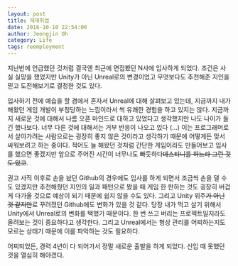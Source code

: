 ```yaml
---
layout: post
title: 재재취업
date: 2018-10-10 22:54:00
author: Jeongjin Oh
category: Life
tags: reemployment
---
```


지난번에 언급했던 것처럼 결국엔 최근에 면접봤던 N사에 입사하게 되었다. 조건은 사실 실망을 했었지만 Unity가 아닌 Unreal로의 변경이었고 무엇보다도 추천해준 지인을 믿고 도전해보기로 결정한 것도 있다.

입사하기 전에 예습을 할 겸에서 혼자서 Unreal에 대해 살펴보고 있는데, 지금까지 내가 해왔던 게임 개발이 부정당하는 느낌이라서 썩 유쾌한 경험을 하고 있지는 않다. 지금까지 새로운 것에 대해서 나름 오픈 마인드로 대하고 있었다고 생각했지만 나도 나이가 들긴 했나보다. 너무 다른 것에 대해서는 거부 반응이 나오고 있다 (...) 이는 프로그래머로서 살아가려는 사람으로는 굉장히 좋지 않은 것이라고 생각하기 때문에 어떻게든 맞서 싸워보려고 하는 중이다. 적어도 늘 해왔던 것처럼 간단한 게임이라도 만들어보고 입사를 했으면 좋겠지만 앞으로 주어진 시간이 너무나도 빠듯하다~~데스티니를 하느라 그런 것도 있고~~.

권고 사직 이후로 손을 놨던 Github의 경우에도 입사를 하게 되면서 조금씩 손을 댈 수도 있겠지만 추천해줬던 지인의 일과 패턴으로 봤을 때 게임 한 판하는 것도 굉장히 버겁게 다가올 것으로 예상이 되기 때문에 쉽지 않을 수도 있다. 그리고 Unity 위주~~가 아닌 것 같지만~~로 꾸려졌던 Github에도 변화가 있을 것 같다. 당장 내가 먹고 살기 위해서 Unity에서 Unreal로의 변화를 택했기 때문이다. 한 번 쓰고 버리는 프로젝트일지라도 올려보는 것이 중요하다고 생각한다. 그리고 Unreal에서는 형상 관리를 어찌하는지도 모르는 상태기 때문에 이를 파악하는 것도 필요하다.

어찌되었든, 경력 4년이 다 되어가서 정말 새로운 출발을 하게 되었다. 신입 때 못했던 것을 열심히 해야겠다.